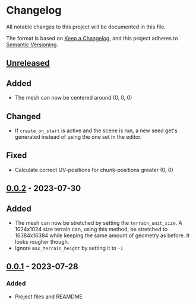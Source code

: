 # Changelog

All notable changes to this project will be documented in this file.


The format is based on [Keep a Changelog](https://keepachangelog.com/en/1.1.0/),
and this project adheres to [Semantic Versioning](https://semver.org/spec/v2.0.0.html).

## [Unreleased]

## Added

- The mesh can now be centered around (0, 0, 0)

## Changed

- If ``create_on_start`` is active and the scene is run, a new seed get's
generated instead of using the one set in the editor.

## Fixed

- Calculate correct UV-positions for chunk-positions greater (0, 0)

## [0.0.2] - 2023-07-30

## Added

- The mesh can now be stretched by setting the ``terrain_unit_size``.
A 1024x1024 size terrain can, using this method, be stretched to 16384x16384 
while keeping the same amount of geometry as before. It looks rougher though.
- Ignore ``max_terrain_height`` by setting it to ``-1``

## [0.0.1] - 2023-07-28

### Added

- Project files and REAMDME

[unreleased]: https://github.com/KingMalur/TerrainGenerator/compare/v0.0.2...dev

[0.0.2]: https://github.com/KingMalur/TerrainGenerator/releases/tag/v0.0.2
[0.0.1]: https://github.com/KingMalur/TerrainGenerator/releases/tag/v0.0.1
